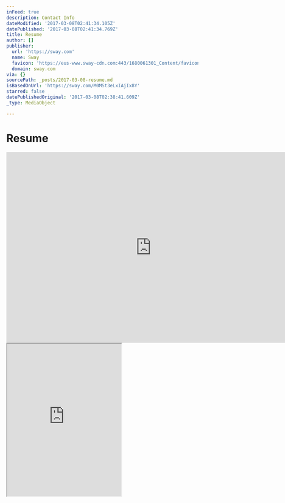 ```yaml
---
inFeed: true
description: Contact Info
dateModified: '2017-03-08T02:41:34.105Z'
datePublished: '2017-03-08T02:41:34.769Z'
title: Resume
author: []
publisher:
  url: 'https://sway.com'
  name: Sway
  favicon: 'https://eus-www.sway-cdn.com:443/1680061301_Content/favicon.ico'
  domain: sway.com
via: {}
sourcePath: _posts/2017-03-08-resume.md
isBasedOnUrl: 'https://sway.com/M0MSt3eLxIAjIx8Y'
starred: false
datePublishedOriginal: '2017-03-08T02:38:41.609Z'
_type: MediaObject

---
```

# Resume

<iframe src="https://cdn.embedly.com/widgets/media.html?src=https%3A%2F%2Fsway.com%2Fs%2FM0MSt3eLxIAjIx8Y%2Fembed&amp;url=https%3A%2F%2Fsway.com%2FM0MSt3eLxIAjIx8Y&amp;image=https%3A%2F%2Feus-www.sway-cdn.com%2Fs%2FM0MSt3eLxIAjIx8Y%2Fimages%2FYJc-CG8TiSIeU2%3Fquality%3D480%26isThumbnail%3DTrue&amp;key=b7d04c9b404c499eba89ee7072e1c4f7&amp;type=text%2Fhtml&amp;schema=sway" width="760" height="500" scrolling="no" frameborder="0" allowfullscreen="" style=""></iframe>

<iframe src="https://the-grid.github.io/ed-userhtml/?g=eJxlkMsKwjAQRX8lDLjURMQHtSm4FHTlymXajk00j5JEW_16a6sudHkOzLkwqTp5YZA0qoySw3LB6haIRFXJyGHOegy-4CBjrENCaWjEfVI4QwPds_0hznDXbjfnbbs6UjQ5lkD6ZO58iZ4DA2KEr5R9T3z5M9KJUHintbIVB-s6jHeNHIZCQqyzuO6O2nGfSKaMjQYeEi9xk0CE1q45XbXucoiWNJhfVPy1xj3-VPgxWUqHv2RPNcJlhg" height="400" style=""></iframe>